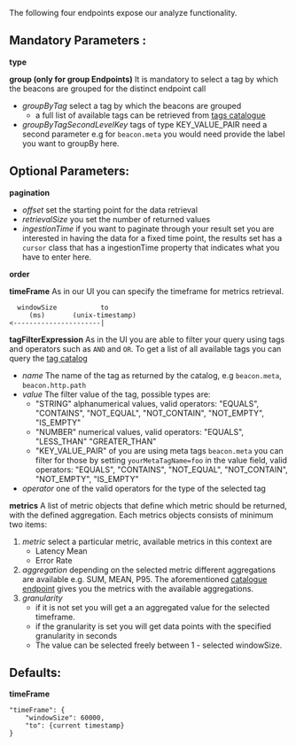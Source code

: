 The following four endpoints expose our analyze functionality.

## Mandatory Parameters :

**type** 

**group (only for group Endpoints)** It is mandatory to select a tag by which the beacons are grouped for the distinct endpoint call
* *groupByTag* select a tag by which the beacons are grouped 
  * a full list of available tags can be retrieved from [tags catalogue](#operation/getWebsiteCatalogTags)
* *groupByTagSecondLevelKey* tags of type KEY_VALUE_PAIR need a second parameter e.g for `beacon.meta` you would need provide the label you want to groupBy here.


## Optional Parameters:

**pagination**
* *offset* set the starting point for the data retrieval
* *retrievalSize* you set the number of returned values
* *ingestionTime* if you want to paginate through your result set you are interested in having the data for a fixed time point, the results set has a `cursor` class that has a ingestionTime property that indicates what you have to enter here.

**order**

**timeFrame** As in our UI you can specify the timeframe for metrics retrieval.
```
  windowSize           to
     (ms)       (unix-timestamp)
<----------------------|
```

**tagFilterExpression** As in the UI you are able to filter your query using tags and operators such as `AND` and `OR`. To get a list of all available tags you can query the [tag catalog](#operation/getWebsiteCatalogTags)
* *name* The name of the tag as returned by the catalog, e.g `beacon.meta`, `beacon.http.path`
* *value* The filter value of the tag, possible types are:
  * "STRING" alphanumerical values, valid operators: "EQUALS", "CONTAINS", "NOT_EQUAL", "NOT_CONTAIN", "NOT_EMPTY",  "IS_EMPTY"
  * "NUMBER" numerical values, valid operators: "EQUALS", "LESS_THAN" "GREATER_THAN"
  * "KEY_VALUE_PAIR" of you are using meta tags `beacon.meta` you can filter for those by setting `yourMetaTagName=foo` in the value field, valid operators: "EQUALS", "CONTAINS", "NOT_EQUAL", "NOT_CONTAIN", "NOT_EMPTY",  "IS_EMPTY"
* *operator* one of the valid operators for the type of the selected tag

**metrics** A list of metric objects that define which metric should be returned, with the defined aggregation. Each metrics objects consists of minimum two items:
1. *metric* select a particular metric, available metrics in this context are
   * Latency Mean
   * Error Rate
2. *aggregation* depending on the selected metric different aggregations are available e.g. SUM, MEAN, P95. The aforementioned [catalogue endpoint](#operation/getWebsiteCatalogMetrics) gives you the metrics with the available aggregations.
3. *granularity* 
   * if it is not set you will get a an aggregated value for the selected timeframe. 
   * if the granularity is set you will get data points with the specified granularity in seconds
   * The value can be selected freely between 1 - selected windowSize.
 

## Defaults:

**timeFrame**
```
"timeFrame": {
	"windowSize": 60000,
	"to": {current timestamp}
}
```
